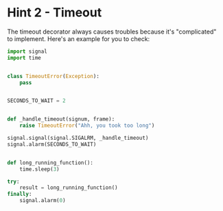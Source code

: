# Hint 2 - Timeout

The timeout decorator always causes troubles because it's "complicated" to implement. Here's an example for you to check:

```python
import signal
import time


class TimeoutError(Exception):
    pass


SECONDS_TO_WAIT = 2


def _handle_timeout(signum, frame):
    raise TimeoutError("Ahh, you took too long")

signal.signal(signal.SIGALRM, _handle_timeout)
signal.alarm(SECONDS_TO_WAIT)


def long_running_function():
    time.sleep(3)

try:
    result = long_running_function()
finally:
    signal.alarm(0)
```
